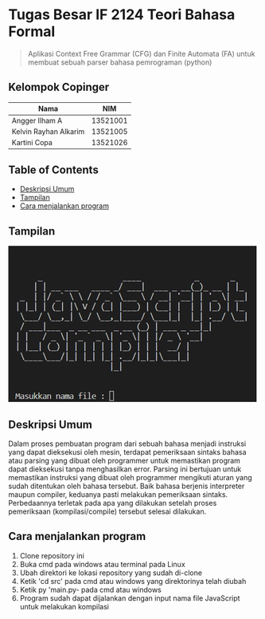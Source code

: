 # Tugas Besar IF 2124 Teori Bahasa Formal
> Aplikasi Context Free Grammar (CFG) dan Finite Automata (FA) untuk membuat sebuah parser bahasa pemrograman (python)

## Kelompok Copinger
 Nama | NIM |
| ----------- | ----------- |
| Angger Ilham A | 13521001 |
| Kelvin Rayhan Alkarim | 13521005 |
| Kartini Copa | 13521026 |

## Table of Contents
* [Deskripsi Umum](#deskripsi-umum)
* [Tampilan](#tampilan)
* [Cara menjalankan program](#cara-menjalankan-program)

## Tampilan
![Tampilan.jpg]( src/Tampilan.jpg )

## Deskripsi Umum
Dalam proses pembuatan program dari sebuah bahasa menjadi instruksi yang dapat dieksekusi oleh mesin, terdapat pemeriksaan sintaks bahasa atau parsing yang dibuat oleh programmer untuk memastikan program dapat dieksekusi tanpa menghasilkan error. Parsing ini bertujuan untuk memastikan instruksi yang dibuat oleh programmer mengikuti aturan yang sudah ditentukan oleh bahasa tersebut. Baik bahasa berjenis interpreter maupun compiler, keduanya pasti melakukan pemeriksaan sintaks. Perbedaannya terletak pada apa yang dilakukan setelah proses pemeriksaan (kompilasi/compile) tersebut selesai dilakukan.

## Cara menjalankan program
1. Clone repository ini
3. Buka cmd pada windows atau terminal pada Linux
4. Ubah direktori ke lokasi repository yang sudah di-clone
5. Ketik 'cd src' pada cmd atau windows yang direktorinya telah diubah
6. Ketik py 'main.py- pada cmd atau windows
6. Program sudah dapat dijalankan dengan input nama file JavaScript untuk melakukan kompilasi
